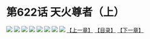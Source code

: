 # 第622话 天火尊者（上）
![](https://mhpic.xiaomingtaiji.net/comic/D/斗破苍穹拆分版/622话/1.jpg-zymk.middle.webp)
![](https://mhpic.xiaomingtaiji.net/comic/D/斗破苍穹拆分版/622话/2.jpg-zymk.middle.webp)
![](https://mhpic.xiaomingtaiji.net/comic/D/斗破苍穹拆分版/622话/3.jpg-zymk.middle.webp)
![](https://mhpic.xiaomingtaiji.net/comic/D/斗破苍穹拆分版/622话/4.jpg-zymk.middle.webp)
![](https://mhpic.xiaomingtaiji.net/comic/D/斗破苍穹拆分版/622话/5.jpg-zymk.middle.webp)
![](https://mhpic.xiaomingtaiji.net/comic/D/斗破苍穹拆分版/622话/6.jpg-zymk.middle.webp)
![](https://mhpic.xiaomingtaiji.net/comic/D/斗破苍穹拆分版/622话/7.jpg-zymk.middle.webp)
![](https://mhpic.xiaomingtaiji.net/comic/D/斗破苍穹拆分版/622话/8.jpg-zymk.middle.webp)
[【上一章】](./621.md)
[【目录】](./README.md)
[【下一章】](./623.md)
